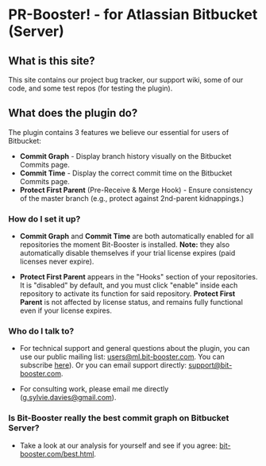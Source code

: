 # PR-Booster! - for Atlassian Bitbucket (Server) #

## What is this site? ##

This site contains our project bug tracker, our support wiki, some of our code, and some test repos (for testing the plugin).  

## What does the plugin do? ##

The plugin contains 3 features we believe our essential for users of Bitbucket:

- **Commit Graph** - Display branch history visually on the Bitbucket Commits page.
- **Commit Time** - Display the correct commit time on the Bitbucket Commits page. 
- **Protect First Parent** (Pre-Receive & Merge Hook) - Ensure consistency of the master branch (e.g., protect against 2nd-parent kidnappings.)

### How do I set it up? ###

- **Commit Graph** and **Commit Time** are both automatically enabled for all repositories the moment Bit-Booster is installed.  **Note:** they also automatically disable themselves if your trial license expires (paid licenses never expire).


- **Protect First Parent** appears in the "Hooks" section of your repositories.  It is "disabled" by default, and you must click "enable" inside each repository to activate its function for said repository.  **Protect First Parent** is not affected by license status, and remains fully functional even if your license expires.



### Who do I talk to? ###

* For technical support and general questions about the plugin, you can use our public mailing list: [users@ml.bit-booster.com](mailto:users@ml.bit-booster.com). You can subscribe [here](http://ml.bit-booster.com/listinfo.cgi/users-bit-booster.com)). Or you can email support directly: [support@bit-booster.com](mailto:support@bit-booster.com).
  
* For consulting work, please email me directly (g.sylvie.davies@gmail.com).

### Is Bit-Booster really the best commit graph on Bitbucket Server? ###

* Take a look at our analysis for yourself and see if you agree: [bit-booster.com/best.html](http://bit-booster.com/best.html).

